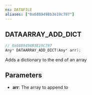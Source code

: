 ```yaml
---
ns: DATAFILE
aliases: ["0x6889498b3e19c797"]
---
```

## DATAARRAY_ADD_DICT

```c
// 0x6889498B3E19C797
Any* DATAARRAY_ADD_DICT(Any* arr);
```

Adds a dictionary to the end of an array


## Parameters
* **arr**: The array to append to
